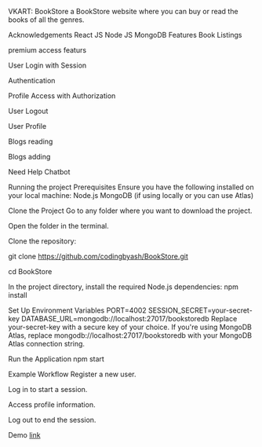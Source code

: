 VKART: BookStore
a BookStore website where you can buy or read the books of all the genres.

Acknowledgements
React JS
Node JS
MongoDB
Features
Book Listings

premium access featurs

User Login with Session

Authentication

Profile Access with Authorization

User Logout

User Profile

Blogs reading

Blogs adding

Need Help Chatbot

Running the project
Prerequisites
Ensure you have the following installed on your local machine: Node.js MongoDB (if using locally or you can use Atlas)

Clone the Project
Go to any folder where you want to download the project.

Open the folder in the terminal.

Clone the repository:

git clone https://github.com/codingbyash/BookStore.git

cd BookStore

In the project directory, install the required Node.js dependencies: npm install

Set Up Environment Variables
PORT=4002
SESSION_SECRET=your-secret-key
DATABASE_URL=mongodb://localhost:27017/bookstoredb
Replace your-secret-key with a secure key of your choice. If you're using MongoDB Atlas, replace mongodb://localhost:27017/bookstoredb with your MongoDB Atlas connection string.

Run the Application
npm start

Example Workflow
Register a new user.

Log in to start a session.

Access profile information.

Log out to end the session.

Demo
[link](https://book-store-phi-blond.vercel.app/)

